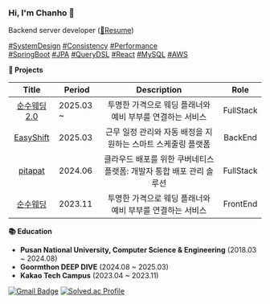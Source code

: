 ### Hi, I'm Chanho 👋

Backend server developer ([🔗Resume](https://drive.google.com/file/d/1RxcUwiAn8AZnAnNOs-O_Lf3WXbsZUjNo/view?usp=drive_link))

<a href="https://en.wikipedia.org/wiki/System_design">#SystemDesign</a>
<a href="https://en.wikipedia.org/wiki/Data_consistency">#Consistency</a>
<a href="https://en.wikipedia.org/wiki/Performance_engineering">#Performance</a>  
<a href="https://spring.io/projects/spring-boot">#SpringBoot</a>
<a href="https://en.wikipedia.org/wiki/Java_Persistence_API">#JPA</a>
<a href="http://querydsl.com/">#QueryDSL</a>
<a href="https://reactjs.org/">#React</a>
<a href="https://dev.mysql.com/">#MySQL</a>
<a href="https://aws.amazon.com/">#AWS</a>


**🚀 Projects**

| Title | Period | Description | Role |
| :---: | --- | :---: | :---: |
| [순수웨딩 2.0](https://github.com/kimchanho97/sunsuwedding_BE) | 2025.03 ~ | 투명한 가격으로 웨딩 플래너와 예비 부부를 연결하는 서비스 | FullStack |
| [EasyShift](https://github.com/kimchanho97/easyshift_BE) | 2025.03 | 근무 일정 관리와 자동 배정을 지원하는 스마트 스케줄링 플랫폼 | BackEnd |
| [pitapat](https://github.com/kimchanho97/pnu-capstone_BE) | 2024.06 | 클라우드 배포를 위한 쿠버네티스 플랫폼: 개발자 통합 배포 관리 솔루션 | FullStack |
| [순수웨딩](https://github.com/kimchanho97/Team5_FE) | 2023.11 | 투명한 가격으로 웨딩 플래너와 예비 부부를 연결하는 서비스 | FrontEnd |

**📚 Education**

- **Pusan National University, Computer Science & Engineering** (2018.03 ~ 2024.08)  
- **Goormthon DEEP DIVE** (2024.08 ~ 2025.03)  
- **Kakao Tech Campus** (2023.04 ~ 2023.11)

[![Gmail Badge](https://img.shields.io/badge/Gmail-D14836?style=flat-square&logo=gmail&logoColor=white)](mailto:nh0903@pusan.ac.kr) [![Solved.ac Profile](http://mazassumnida.wtf/api/mini/generate_badge?boj=nh0903)](https://solved.ac/nh0903/)
